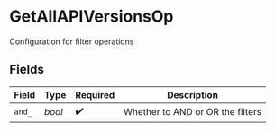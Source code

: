 # GetAllAPIVersionsOp

Configuration for filter operations


## Fields

| Field                            | Type                             | Required                         | Description                      |
| -------------------------------- | -------------------------------- | -------------------------------- | -------------------------------- |
| `and_`                           | *bool*                           | :heavy_check_mark:               | Whether to AND or OR the filters |